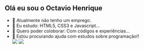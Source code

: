 ## Olá eu sou o Octavio Henrique

- 🔭 Atualmente não tenho um emprego.
- 🌱 Eu estudo: HTML5, CSS3 e Javascript...
- 👯 Quero poder coloborar: Com códigos e experiências...
- 🤔 Estou procurando ajuda com estudos sobre programação!!
  <div>
    <a href="https://github.com/octavio-hk"></a>
    <img heigth="180em" src="https://github-readme-stats.vercel.app/api?username=octavio-hk&show_icons=true&theme=dark&include_all_comits=false&count_private=true"> 
    <img heigth="180em" src="https://github-readme-stats.vercel.app/api/top-langs/?username=octavio-hk&layout=compact&langs_count=16&theme=dark">
  </div>
